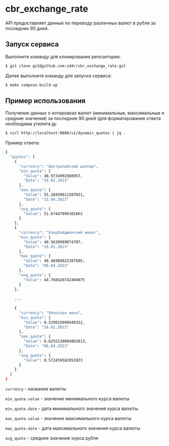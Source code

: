 # cbr_exchange_rate

API предоставляет данные по переводу различных валют в рубли за последние 90 дней.

## Запуск сервиса
Выполните команду для клонирования репозитория:
```bash
$ git clone git@github.com:zd4r/cbr_exchange_rate.git
```
Далее выполните команду для запуска сервиса:
```bash
$ make compose-build-up
```
## Пример использования
Получение данных о котировках валют (минимальные, максимальные и средние значения) за последние 90 дней (для форматирования ответа необходима утилита [jq](https://github.com/stedolan/jq):
```bash
$ curl http://localhost:8080/v1/dynamic_quotes | jq .
```

Пример ответа:
```bash
{
  "quotes": [
    {
      "currency": "Австралийский доллар",
      "min_quote": {
        "Value": 48.9734992980957,
        "Date": "26.01.2023"
      },
      "max_quote": {
        "Value": 55.28450012207031,
        "Date": "15.04.2023"
      },
      "avg_quote": {
        "Value": 51.67447096301663
      }
    },
    {
      "currency": "Азербайджанский манат",
      "min_quote": {
        "Value": 40.5630989074707,
        "Date": "26.01.2023"
      },
      "max_quote": {
        "Value": 48.46989822387695,
        "Date": "08.04.2023"
      },
      "avg_quote": {
        "Value": 44.768420742404075
      }
    },
    
    ...
    
    {
      "currency": "Японская иена",
      "min_quote": {
        "Value": 0.529015998840332,
        "Date": "26.01.2023"
      },
      "max_quote": {
        "Value": 0.6255130004882813,
        "Date": "08.04.2023"
      },
      "avg_quote": {
        "Value": 0.572459582051923
      }
    }
  ]
}
```
`currency` - название валюты

`min_quote.value` - значение минимального курса валюты

`min_quote.date` - дата минимального значения курса валюты

`max_quote.value` - значение максимального курса валюты

`max_quote.date` - дата максимального значения курса валюты
    
`avg_quote` - среднее значение курса рубля
